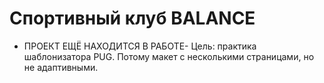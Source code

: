 # Cпортивный клуб BALANCE
- ПРОЕКТ ЕЩЁ НАХОДИТСЯ В РАБОТЕ-
Цель: практика шаблонизатора PUG. Потому макет с несколькими страницами, но не адаптивными.
